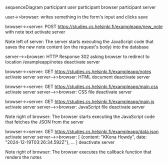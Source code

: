 sequenceDiagram
  participant user
  participant browser
  participant server

  user->>browser: writes something in the form's input and clicks save

  browser->>server: POST https://studies.cs.helsinki.fi/exampleapp/new_note with note text
  activate server

  Note left of server: The server starts executing the JavaScript code that saves the new note content (on the request's body) into the database

  server-->>browser: HTTP Response 302 asking browser to redirect to location /exampleapp/notes
  deactivate server
  
  browser->>server: GET https://studies.cs.helsinki.fi/exampleapp/notes
  activate server
  server-->>browser: HTML document
  deactivate server

  browser->>server: GET https://studies.cs.helsinki.fi/exampleapp/main.css
  activate server
  server-->>browser: CSS file
  deactivate server

  browser->>server: GET https://studies.cs.helsinki.fi/exampleapp/main.js
  activate server
  server-->>browser: JavaScript file
  deactivate server

  Note right of browser: The browser starts executing the JavaScript code that fetches the JSON from the server

  browser->>server: GET https://studies.cs.helsinki.fi/exampleapp/data.json
  activate server
  server-->>browser: [ {content: "KKona Howdy", date: "2024-12-19T03:26:34.592Z"}, ... ]
  deactivate server

  Note right of browser: The browser executes the callback function that renders the notes